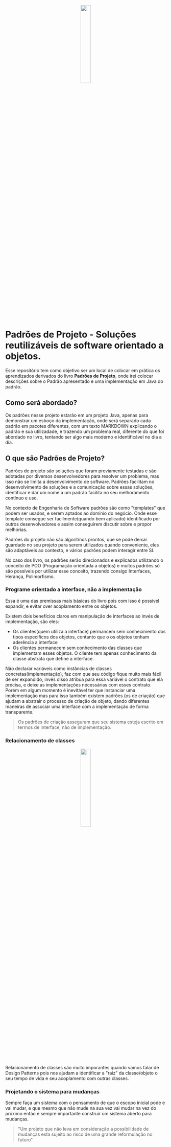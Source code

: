 <p align="center">
  <img src="https://www.livropedia.com/imagens/livro-padroes-de-projetos-solucoes-reutilizaveis-de-software-orientados-a-objetos.jpg" width="25%" >  
</p>

# Padrões de Projeto - Soluções reutilizáveis de software orientado a objetos.

Esse repositório tem como objetivo ser um local de colocar em prática os aprendizados
derivados do livro **Padrões de Projeto**, onde irei colocar descrições sobre o Padrão apresentado
e uma implementação em Java do padrão.

## Como será abordado?

Os padrões nesse projeto estarão em um projeto Java, apenas para demonstrar um esboço da implementação, onde será separado cada padrão em pacotes diferentes,
com um texto MARKDOWN explicando o padrão e sua utilizadade, e trazendo um problema real, diferente do que foi abordado no livro, tentando ser algo mais
moderno e identificável no dia a dia.

## O que são Padrões de Projeto?

Padrões de projeto são soluções que foram previamente testadas e são adotadas por diversos desenvolvedores para resolver um problema,
mas isso não se limita a desenvolvimento de software.
Padrões facilitam no desenvolvimento de soluções e a comunicação sobre essas soluções, identificar e dar um nome a um padrão facilita
no seu melhoramento contínuo e uso.

No contexto de Engenharia de Software padrões são como "templates" que podem ser usados, e serem aptados ao domínio do negócio.
Onde esse template consegue ser facilmente(quando bem aplicado) identificado por outros desenvolvedores e assim conseguirem discutir sobre
e propor melhorias.

Padrões do projeto não são algoritmos prontos, que se pode deixar guardado no seu projeto para serem utilizados quando conveniente, eles são adaptáveis
ao contexto, e vários padrões podem interagir entre SI.

No caso dos livro, os padrões serão direcionados e explicados utilizando o conceito de POO (Programação orientada a objetos) e muitos padrões só são possíveis
por utilizar esse conceito, trazendo consigo Interfaces, Herança, Polimorfismo.

### Programe orientado a interface, não a implementação

Essa é uma das premissas mais básicas do livro pois com isso é possível expandir, e evitar over acoplamento entre os objetos.

Existem dois benefícios claros em manipulação de interfaces ao invés de implementação, são eles:

- Os clientes(quem utiliza a interface) permancem sem conhecimento dos tipos específicos dos objetos, contanto que o os objetos tenham aderência a interface
- Os clientes permanecem sem conhecimento das classes que implementam esses objetos. O cliente tem apenas conhecimento da classe abstrata que define a interface.

Não declarar variáveis como instâncias de classes concretas(implementação), faz com que seu código fique muito mais fácil de ser expandido, invés disso atribua para
essa variável o contrato que ela precisa, e deixe as implementações necessárias com esses contrato. Porém em algum momento é inevitável ter que instanciar uma implementação
mas para isso também existem padrões (os de criação) que ajudam a abstrair o processo de criação de objeto, dando diferentes maneiras de associar uma interface com a implementação
de forma transparente.

> Os padrões de criação asseguram que seu sistema esteja escrito em termos de interface, não de implementação.

### Relacionamento de classes

<p align="center">
  <img src="https://i.stack.imgur.com/jNyV5.jpg" width="25%" >
</p>

Relacionamento de classes são muito imporantes quando vamos falar de Design Patterns pois nos ajudam a identificar a "raiz" da classe/objeto
o seu tempo de vida e seu acoplamento com outras classes.

### Projetando o sistema para mudanças

Sempre faça um sistema com o pensamento de que o escopo inicial pode e vai mudar, e que mesmo que não mude na sua vez vai mudar na vez do próximo
então é sempre importante construir um sistema aberto para mudanças.

> "Um projeto que não leva em consideração a possibilidade de mudanças esta sujeito ao risco de uma grande reformulação no futuro"

